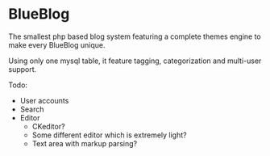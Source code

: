# BlueBlog
The smallest php based blog system featuring a complete themes engine to make every BlueBlog unique.

Using only one mysql table, it feature tagging, categorization and multi-user support.

Todo:
* User accounts
* Search
* Editor
  * CKeditor?
  * Some different editor which is extremely light?
  * Text area with markup parsing?
